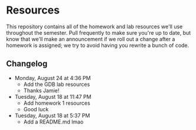 # Resources

This repository contains all of the homework and lab resources we'll use throughout the semester.
Pull frequently to make sure you're up to date, but know that we'll make an announcement if we roll out a change after a homework is assigned; we try to avoid having you rewrite a bunch of code.

## Changelog

- Monday, August 24 at 4:36 PM
    - Add the GDB lab resources
    - Thanks Jamie!
- Tuesday, August 18 at 11:47 PM
    - Add homework 1 resources
    - Good luck
- Tuesday, August 18 at 5:37 PM
    - Add a README.md lmao
